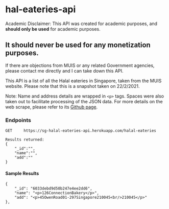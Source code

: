 # hal-eateries-api

Academic Disclaimer: This API was created for academic purposes, and **should only be used** for academic purposes.

## **It should never be used for any monetization purposes.**

If there are objections from MUIS or any related Government agencies, please contact me directly and I can take down this API.

This API is a list of all the Halal eateries in Singapore, taken from the MUIS website. Please note that this is a snapshot taken on 22/2/2021.

Note:
Name and address details are wrapped in `<p>` tags. Spaces were also taken out to facilitate processing of the JSON data. For more details on the web scrape, please refer to its [Github page](https://github.com/hkgnp/halal-eateries).

### Endpoints

```
GET     https://sg-halal-eateries-api.herokuapp.com/halal-eateries

Results returned:
{
    "_id":"",
    "name":"",
    "add":""
}
```

#### Sample Results

```
{
    "_id": "6033debd9d50b247e4ee2dd6",
    "name": "<p>126ConnectionBakery</p>",
    "add": "<p>45OwenRoad01-297Singapore210045<br/>210045</p>"
},
```
